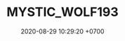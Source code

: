 ---
layout: 
permalink: /team/:title.html
categories: gift
maincover: /assets/avatars/male1.webp
tickets: 2
date: 2020-08-29 10:29:20 +0700
title: MYSTIC_WOLF193
vip: /assets/mis/vip.png
sub: /assets/mis/sub.png
gift: /assets/mis/gift.png
bits: #/assets/mis/bits.png
gifter: MXERG
---